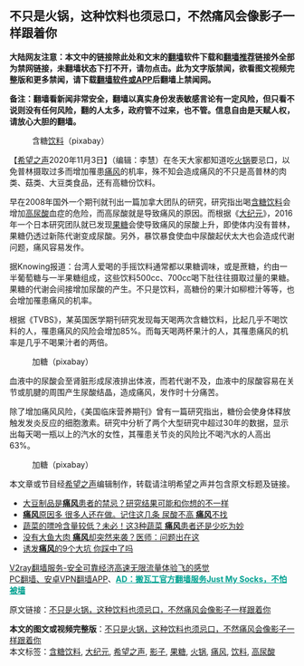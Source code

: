  <h2>不只是火锅，这种饮料也须忌口，不然痛风会像影子一样跟着你</h2> <p class="notice"><b>大陆网友注意：本文中的链接除此处和文末的<a href="https://github.com/bannedbook/fanqiang" >翻墙</a>软件下载和<a href="https://github.com/killgcd/justmysocks/blob/master/README.md">翻墙推荐</a>链接外全部为禁网链接，未翻墙状态下打不开，请勿点击。此为文字版禁闻，欲看图文视频完整版和更多禁闻，请下载<a href="https://github.com/bannedbook/fanqiang">翻墙软件或APP</a>后翻墙上禁闻网。</p><p>备注：翻墙看新闻非常安全，翻墙以真实身份发表敏感言论有一定风险，但只看不说则没有任何风险，翻的人太多，政府管不过来，也不管。信息自由是天赋人权，请放心大胆的翻墙。</b></p>  <div class="entry"> <figure><figcaption>含糖<a href="https://www.bannedbook.org/bnews/tag/%E9%A5%AE%E6%96%99/" class="st_tag internal_tag" rel="tag" title="标签 饮料 下的日志">饮料</a>（pixabay）</figcaption></figure> <p>【<span class='wp_keywordlink_affiliate'><a href="https://www.soundofhope.org" title="希望之声" target="_blank">希望之声</a></span>2020年11月3日】（编辑：李慧）在冬天大家都知道吃<a href="https://www.bannedbook.org/bnews/tag/%e7%81%ab%e9%94%85/" class="st_tag internal_tag" rel="tag" title="标签 火锅 下的日志">火锅</a>要忌口，以免普林摄取过多而增加罹患<a href="https://www.bannedbook.org/bnews/tag/%E7%97%9B%E9%A3%8E/" class="st_tag internal_tag" rel="tag" title="标签 痛风 下的日志">痛风</a>的机率，殊不知会造成痛风的不只是高普林的肉类、菇类、大豆类食品，还有高糖份饮料。</p> <p>早在2008年国外一个期刊就刊出一篇加拿大团队的研究，研究指出喝<a href="https://www.bannedbook.org/bnews/tag/%E5%90%AB%E7%B3%96%E9%A5%AE%E6%96%99/" class="st_tag internal_tag" rel="tag" title="标签 含糖饮料 下的日志">含糖饮料</a>会增加<a href="https://www.bannedbook.org/bnews/tag/%E9%AB%98%E5%B0%BF%E9%85%B8/" class="st_tag internal_tag" rel="tag" title="标签 高尿酸 下的日志">高尿酸</a>血症的危险，而高尿酸就是导致痛风的原因。而根据《<span class='wp_keywordlink_affiliate'><a href="http://www.epochtimes.com/" title="大纪元" target="_blank">大纪元</a></span>》，2016年一个日本研究团队就已发现<a href="https://www.bannedbook.org/bnews/tag/%E6%9E%9C%E7%B3%96/" class="st_tag internal_tag" rel="tag" title="标签 果糖 下的日志">果糖</a>会使导致痛风的尿酸上升，即使体内没有普林，果糖仍透过新陈代谢变成尿酸。另外，暴饮暴食使血中尿酸起伏太大也会造成代谢问题，痛风容易发作。</p>  <p>据Knowing报道：台湾人爱喝的手摇饮料通常都以果糖调味，或是蔗糖，约由一半葡萄糖与一半果糖组成，这些饮料500cc、700cc喝下肚往往摄取过量的果糖。果糖的代谢会间接增加尿酸的产生。不只是饮料，高糖份的果汁如柳橙汁等等，也会增加罹患痛风的机率。</p> <p>根据《TVBS》，某英国医学期刊研究发现每天喝两次含糖饮料，比起几乎不喝饮料的人，罹患痛风的风险会增加85%。而每天喝两杯果汁的人，其罹患痛风的机率是几乎不喝果汁者的两倍。</p>  <figure><figcaption> 加糖（pixabay）</figcaption></figure> <p>血液中的尿酸会至肾脏形成尿液排出体液，而若代谢不及，血液中的尿酸容易在关节或肌腱的周围产生尿酸结晶，造成痛风，发作时十分痛苦。</p> <p>除了增加痛风风险，《美国临床营养期刊》曾有一篇研究指出，糖份会使身体释放触发发炎反应的细胞激素。研究中分析了两个大型研究中超过30年的数据，显示出每天喝一瓶以上的汽水的女性，其罹患关节炎的风险比不喝汽水的人高出63%。</p>  <figure><figcaption> 加糖（pixabay）</figcaption></figure> <p>本文章或节目经<a href="https://www.bannedbook.org/bnews/tag/%e5%b8%8c%e6%9c%9b%e4%b9%8b%e5%a3%b0/" class="st_tag internal_tag" rel="tag" title="标签 希望之声 下的日志">希望之声</a>编辑制作，转载请注明希望之声并包含原文标题及链接。</p> <ul class='op-related-articles' title='相关阅读'> <li><a href='https://www.bannedbook.org/bnews/health/20201101/1423771.html' target='_blank'>大豆制品是<b>痛风</b>患者的禁忌？研究结果可能和你想的不一样</a></li> <li><a href='https://www.bannedbook.org/bnews/health/20201101/1423716.html' target='_blank'><b>痛风</b>原因多 很多人还在做。记住这几条 尿酸不高 <b>痛风</b>不找</a></li> <li><a href='https://www.bannedbook.org/bnews/health/20201031/1423386.html' target='_blank'>蔬菜的嘌呤含量较低？未必！这3种蔬菜 <b>痛风</b>患者还是少吃为妙</a></li> <li><a href='https://www.bannedbook.org/bnews/lifebaike/20201030/1422642.html' target='_blank'>没有大鱼大肉 <b>痛风</b>却突然来袭？医师：问题出在这</a></li> <li><a href='https://www.bannedbook.org/bnews/health/20201027/1421039.html' target='_blank'>诱发<b>痛风</b>的9个大坑 你踩中了吗</a></li> </ul> <p class="texttj"> <a href="https://www.bannedbook.org/forum23/topic22702.html" target="_blank">V2ray翻墙服务-安全可靠经济高速无限流量体验飞的感觉</a><br/> <a href="https://github.com/bannedbook/fanqiang/wiki/%E7%A6%81%E9%97%BB%E7%BD%91%E5%AE%89%E5%8D%93%E7%BF%BB%E5%A2%99%E6%96%B0%E9%97%BBAPP" target="_blank">PC翻墙、安卓VPN翻墙APP</a>、<span onclick="window.open('https://github.com/killgcd/justmysocks/blob/master/README.md')" style="font-weight:bold;color:#00A191;cursor:pointer;text-decoration:underline;outline:none">AD：搬瓦工官方翻墙服务Just My Socks，不怕被墙</span></p><p>原文链接：<a class="src_link"  href="https://www.soundofhope.org/post/270514" target="_blank">不只是火锅，这种饮料也须忌口，不然痛风会像影子一样跟着你</a></p><a name='sharetosocial'></a>       <div><b>本文的图文或视频完整版</b>：<a href='https://www.bannedbook.org/bnews/comments/20201103/1425066.html'>不只是火锅，这种饮料也须忌口，不然痛风会像影子一样跟着你</a></div>  </div><!--END ENTRY--> <div class="postfooter"> <div>本文标签：<a href="https://www.bannedbook.org/bnews/tag/%E5%90%AB%E7%B3%96%E9%A5%AE%E6%96%99/" rel="tag">含糖饮料</a>, <a href="https://www.bannedbook.org/bnews/tag/%e5%a4%a7%e7%ba%aa%e5%85%83/" rel="tag">大纪元</a>, <a href="https://www.bannedbook.org/bnews/tag/%e5%b8%8c%e6%9c%9b%e4%b9%8b%e5%a3%b0/" rel="tag">希望之声</a>, <a href="https://www.bannedbook.org/bnews/tag/%E5%BD%B1%E5%AD%90/" rel="tag">影子</a>, <a href="https://www.bannedbook.org/bnews/tag/%E6%9E%9C%E7%B3%96/" rel="tag">果糖</a>, <a href="https://www.bannedbook.org/bnews/tag/%e7%81%ab%e9%94%85/" rel="tag">火锅</a>, <a href="https://www.bannedbook.org/bnews/tag/%E7%97%9B%E9%A3%8E/" rel="tag">痛风</a>, <a href="https://www.bannedbook.org/bnews/tag/%E9%A5%AE%E6%96%99/" rel="tag">饮料</a>, <a href="https://www.bannedbook.org/bnews/tag/%E9%AB%98%E5%B0%BF%E9%85%B8/" rel="tag">高尿酸</a></div>  </div><!--END POSTFOOTER--> 